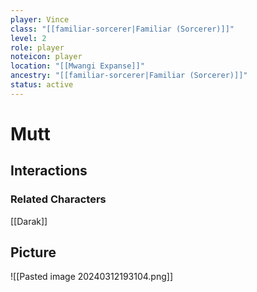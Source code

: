 ```yaml
---
player: Vince
class: "[[familiar-sorcerer|Familiar (Sorcerer)]]"
level: 2
role: player
noteicon: player
location: "[[Mwangi Expanse]]"
ancestry: "[[familiar-sorcerer|Familiar (Sorcerer)]]"
status: active
---
```

# Mutt

## Interactions


### Related Characters
[[Darak]]

## Picture
![[Pasted image 20240312193104.png]]
